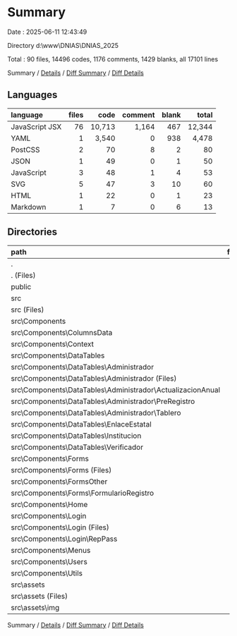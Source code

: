 # Summary

Date : 2025-06-11 12:43:49

Directory d:\\www\\DNIAS\\DNIAS_2025

Total : 90 files,  14496 codes, 1176 comments, 1429 blanks, all 17101 lines

Summary / [Details](details.md) / [Diff Summary](diff.md) / [Diff Details](diff-details.md)

## Languages
| language | files | code | comment | blank | total |
| :--- | ---: | ---: | ---: | ---: | ---: |
| JavaScript JSX | 76 | 10,713 | 1,164 | 467 | 12,344 |
| YAML | 1 | 3,540 | 0 | 938 | 4,478 |
| PostCSS | 2 | 70 | 8 | 2 | 80 |
| JSON | 1 | 49 | 0 | 1 | 50 |
| JavaScript | 3 | 48 | 1 | 4 | 53 |
| SVG | 5 | 47 | 3 | 10 | 60 |
| HTML | 1 | 22 | 0 | 1 | 23 |
| Markdown | 1 | 7 | 0 | 6 | 13 |

## Directories
| path | files | code | comment | blank | total |
| :--- | ---: | ---: | ---: | ---: | ---: |
| . | 90 | 14,496 | 1,176 | 1,429 | 17,101 |
| . (Files) | 6 | 3,657 | 1 | 950 | 4,608 |
| public | 1 | 1 | 0 | 0 | 1 |
| src | 83 | 10,838 | 1,175 | 479 | 12,492 |
| src (Files) | 4 | 139 | 8 | 10 | 157 |
| src\\Components | 75 | 10,653 | 1,164 | 459 | 12,276 |
| src\\Components\\ColumnsData | 1 | 184 | 12 | 14 | 210 |
| src\\Components\\Context | 5 | 1,350 | 166 | 32 | 1,548 |
| src\\Components\\DataTables | 17 | 1,410 | 504 | 84 | 1,998 |
| src\\Components\\DataTables\\Administrador | 12 | 1,105 | 494 | 64 | 1,663 |
| src\\Components\\DataTables\\Administrador (Files) | 3 | 95 | 2 | 13 | 110 |
| src\\Components\\DataTables\\Administrador\\ActualizacionAnual | 4 | 415 | 249 | 25 | 689 |
| src\\Components\\DataTables\\Administrador\\PreRegistro | 4 | 452 | 190 | 20 | 662 |
| src\\Components\\DataTables\\Administrador\\Tablero | 1 | 143 | 53 | 6 | 202 |
| src\\Components\\DataTables\\EnlaceEstatal | 3 | 95 | 2 | 9 | 106 |
| src\\Components\\DataTables\\Institucion | 1 | 195 | 8 | 8 | 211 |
| src\\Components\\DataTables\\Verificador | 1 | 15 | 0 | 3 | 18 |
| src\\Components\\Forms | 24 | 4,815 | 357 | 175 | 5,347 |
| src\\Components\\Forms (Files) | 3 | 284 | 8 | 31 | 323 |
| src\\Components\\FormsOther | 6 | 602 | 21 | 46 | 669 |
| src\\Components\\Forms\\FormularioRegistro | 21 | 4,531 | 349 | 144 | 5,024 |
| src\\Components\\Home | 2 | 391 | 22 | 13 | 426 |
| src\\Components\\Login | 5 | 577 | 25 | 29 | 631 |
| src\\Components\\Login (Files) | 1 | 186 | 5 | 11 | 202 |
| src\\Components\\Login\\RepPass | 4 | 391 | 20 | 18 | 429 |
| src\\Components\\Menus | 4 | 824 | 35 | 26 | 885 |
| src\\Components\\Users | 4 | 355 | 19 | 12 | 386 |
| src\\Components\\Utils | 7 | 145 | 3 | 28 | 176 |
| src\\assets | 4 | 46 | 3 | 10 | 59 |
| src\\assets (Files) | 1 | 1 | 0 | 0 | 1 |
| src\\assets\\img | 3 | 45 | 3 | 10 | 58 |

Summary / [Details](details.md) / [Diff Summary](diff.md) / [Diff Details](diff-details.md)